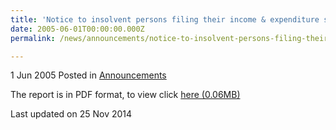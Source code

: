 ```yaml
---
title: 'Notice to insolvent persons filing their income & expenditure statements'
date: 2005-06-01T00:00:00.000Z
permalink: /news/announcements/notice-to-insolvent-persons-filing-their-income-expenditure-statements/

---
```



1 Jun 2005 Posted in [Announcements](/news/announcements) 



The report is in PDF format, to view click [here (0.06MB)](/files/news/announcements/2005/06/linkclick8593.pdf)

<p class="right-side-updated">Last updated on 25 Nov 2014</p> 
